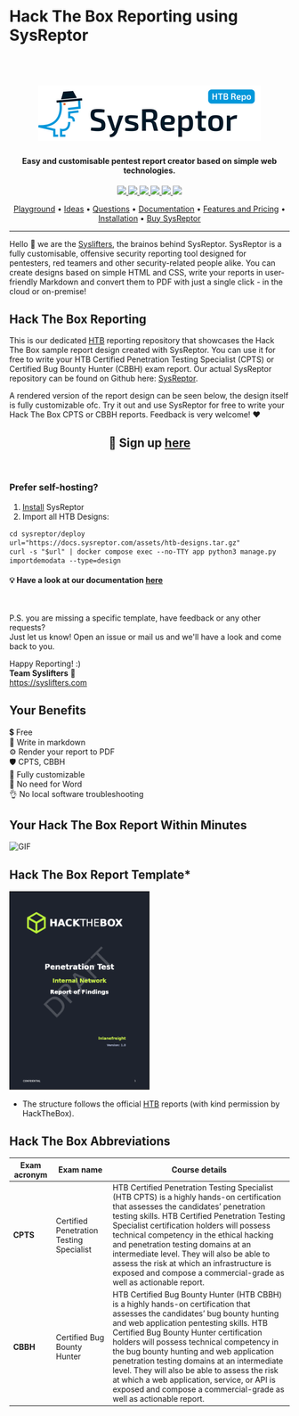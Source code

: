 # Hack The Box Reporting using SysReptor
<h1 align="center">
    <br>
    <a href="https://docs.sysreptor.com/"><img src="logo.png" alt="SysReptor"></a>
</h1>

<h4 align="center">Easy and customisable pentest report creator based on simple web technologies.</h4>

<p align="center">
<a href="https://github.com/syslifters/sysreptor/">
    <img src="https://img.shields.io/github/stars/Syslifters/sysreptor?color=yellow&style=flat-square">
</a>
<a href="https://github.com/syslifters/sysreptor/releases/latest">
    <img src="https://img.shields.io/github/v/release/syslifters/sysreptor?color=green&style=flat-square">
</a>
<a href="https://github.com/syslifters/sysreptor/releases/latest">
    <img src="https://img.shields.io/github/release-date/syslifters/sysreptor?color=blue&style=flat-square">
</a>
<a href="https://github.com/syslifters/sysreptor/releases/latest">
    <img src="https://img.shields.io/github/repo-size/syslifters/sysreptor?color=red&style=flat-square">
</a>
<a href="https://www.linkedin.com/company/syslifters/">
    <img src="https://img.shields.io/badge/-Linkedin-blue?style=flat-square&logo=linkedin">
</a>
<a href="https://twitter.com/intent/user?screen_name=sysreptor">
    <img src="https://img.shields.io/twitter/follow/sysreptor?style=social">
</a>
</p>

<p align="center">
  <a href="https://cloud.sysreptor.com/demo">Playground</a> •
  <a href="https://github.com/Syslifters/sysreptor/discussions/categories/ideas">Ideas</a> •
  <a href="https://github.com/Syslifters/sysreptor/discussions/categories/q-a">Questions</a> •
  <a href="https://docs.sysreptor.com/">Documentation</a> •
  <a href="https://docs.sysreptor.com/features-and-pricing/">Features and Pricing</a> •
  <a href="https://docs.sysreptor.com/setup/installation/">Installation</a> •
  <a href="https://cloud.sysreptor.com/order/">Buy SysReptor</a>
</p>

---

Hello 👋 we are the [Syslifters](https://www.syslifters.com/en/home), the brainos behind SysReptor. SysReptor is a fully customisable, offensive security reporting tool designed for pentesters, red teamers and other security-related people alike. You can create designs based on simple HTML and CSS, write your reports in user-friendly Markdown and convert them to PDF with just a single click - in the cloud or on-premise!

## Hack The Box Reporting
This is our dedicated [HTB](https://www.hackthebox.com/) reporting repository that showcases the Hack The Box sample report design created with SysReptor. You can use it for free to write your HTB Certified Penetration Testing Specialist (CPTS) or Certified Bug Bounty Hunter (CBBH) exam report. Our actual SysReptor repository can be found on Github here: [SysReptor](https://github.com/Syslifters/sysreptor). 

A rendered version of the report design can be seen below, the design itself is fully customizable ofc. Try it out and use SysReptor for free to write your Hack The Box CPTS or CBBH reports. Feedback is very welcome! ❤️

<h2 align="center">🚀 Sign up <a class="md-button" href="https://cloud.sysreptor.com/oscp/signup/">here</a></h2>
<br>

### Prefer self-hosting?

1. [Install](https://docs.sysreptor.com/setup/installation/) SysReptor 
2. Import all HTB Designs:

```shell linenums="1"
cd sysreptor/deploy
url="https://docs.sysreptor.com/assets/htb-designs.tar.gz"
curl -s "$url" | docker compose exec --no-TTY app python3 manage.py importdemodata --type=design
```

<h4>💡 Have a look at our documentation <a class="md-button" href="https://docs.sysreptor.com/">here</a></h4>
<br>

P.S. you are missing a specific template, have feedback or any other requests?  
Just let us know! Open an issue or mail us and we'll have a look and come back to you.

Happy Reporting! :)  
<b>Team Syslifters</b> 🦖  
<a href="https://syslifters.com">https://syslifters.com</a>
<br>

## Your Benefits
💲 Free  
📝 Write in markdown  
⚙️ Render your report to PDF  
🛡️ CPTS, CBBH </br>
🚀 Fully customizable  
🎉  No need for Word  
👌  No local software troubleshooting


## Your Hack The Box Report Within Minutes
![GIF](htb-reporting.gif)


## Hack The Box Report Template*
<p float="left">
<a href="https://docs.sysreptor.com/assets/reports/HTB-CPTS-Report-Demo.pdf">
<img width="250" alt="HTB Report" src="CPTS-Report-Preview.png" style="border:1px solid;">
</a>
</p>

* The structure follows the official [HTB]([https://www.offsec.com/](https://www.hackthebox.com/)) reports (with kind permission by HackTheBox).

## Hack The Box Abbreviations

Exam acronym | Exam name                                         | Course details
-------------|---------------------------------------------------|-------------------
**CPTS**     | Certified Penetration Testing Specialist         | HTB Certified Penetration Testing Specialist (HTB CPTS) is a highly hands-on certification that assesses the candidates’ penetration testing skills. HTB Certified Penetration Testing Specialist certification holders will possess technical competency in the ethical hacking and penetration testing domains at an intermediate level. They will also be able to assess the risk at which an infrastructure is exposed and compose a commercial-grade as well as actionable report.
**CBBH**     | Certified Bug Bounty Hunter         | HTB Certified Bug Bounty Hunter (HTB CBBH) is a highly hands-on certification that assesses the candidates’ bug bounty hunting and web application pentesting skills. HTB Certified Bug Bounty Hunter certification holders will possess technical competency in the bug bounty hunting and web application penetration testing domains at an intermediate level. They will also be able to assess the risk at which a web application, service, or API is exposed and compose a commercial-grade as well as actionable report.
